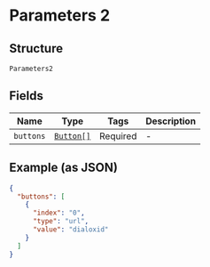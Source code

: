 
# Parameters 2

## Structure

`Parameters2`

## Fields

| Name | Type | Tags | Description |
|  --- | --- | --- | --- |
| `buttons` | [`Button[]`](../../doc/models/button.md) | Required | - |

## Example (as JSON)

```json
{
  "buttons": [
    {
      "index": "0",
      "type": "url",
      "value": "dialoxid"
    }
  ]
}
```

